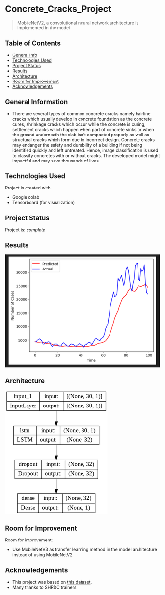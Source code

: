 # Concrete_Cracks_Project
> MobileNetV2, a convolutional neural network architecture is implemented in the model

## Table of Contents
* [General Info](#general-information)
* [Technologies Used](#technologies-used)
* [Project Status](#project-status)
* [Results](#results)
* [Architecture](#architecture)
* [Room for Improvement](#room-for-improvement)
* [Acknowledgements](#acknowledgements)


## General Information
- There are several types of common concrete cracks namely hairline cracks which usually develop in concrete foundation as the concrete cures, shrinkage cracks which occur while the concrete is curing, settlement cracks which happen when part of concrete sinks or when the ground underneath the slab isn’t compacted properly as well as structural cracks which form due to incorrect design. Concrete cracks may endanger the safety and durability of a building if not being 
identified quickly and left untreated. Hence, image classification is used to classify concretes with or without cracks. The developed model might impactful and may save thousands of lives. 


## Technologies Used
Project is created with 
- Google colab
- Tensorboard (for visualization)

## Project Status
Project is: _complete_ 

## Results
![Graph](https://github.com/Nurnazhifa/COVID-19-Malaysia-Cases/blob/main/graph.png)

## Architecture
![Architecture of the model](https://github.com/Nurnazhifa/COVID-19-Malaysia-Cases/blob/main/model.png)

## Room for Improvement

Room for improvement:
- Use MobileNetV3 as transfer learning method in the model architecture instead of using MobileNetV2


## Acknowledgements
- This project was based on [this dataset](https://data.mendeley.com/datasets/5y9wdsg2zt/2).
- Many thanks to SHRDC trainers
